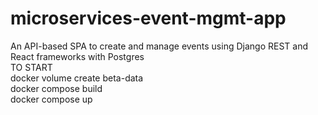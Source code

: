 # microservices-event-mgmt-app
An API-based SPA to create and manage events using Django REST and React frameworks with Postgres
<br>
TO START
<br>
docker volume create beta-data <br>
docker compose build <br>
docker compose up
